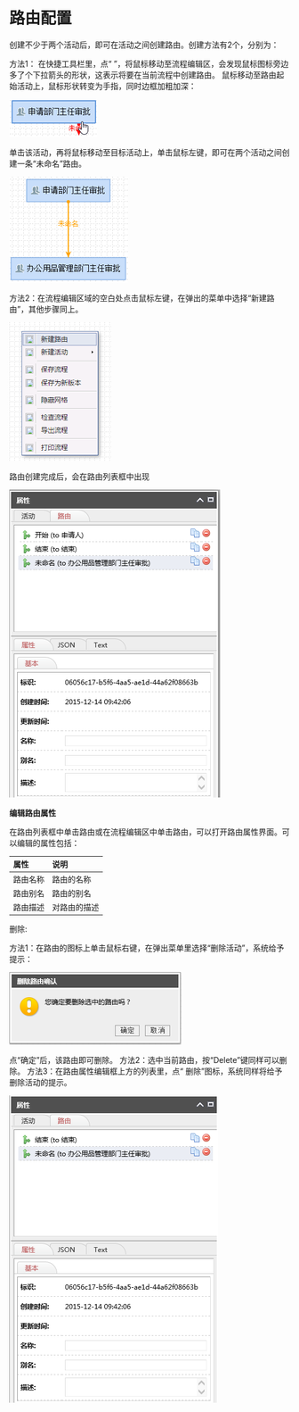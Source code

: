 # 路由配置

创建不少于两个活动后，即可在活动之间创建路由。创建方法有2个，分别为： 

方法1： 在快捷工具栏里，点“ ”，将鼠标移动至流程编辑区，会发现鼠标图标旁边多了个下拉箭头的形状，这表示将要在当前流程中创建路由。 鼠标移动至路由起始活动上，鼠标形状转变为手指，同时边框加粗加深：

![](../../../.gitbook/assets/image%20%2873%29.png)

单击该活动，再将鼠标移动至目标活动上，单击鼠标左键，即可在两个活动之间创建一条“未命名”路由。

![](../../../.gitbook/assets/image%20%28170%29.png)

方法2：在流程编辑区域的空白处点击鼠标左键，在弹出的菜单中选择“新建路由”，其他步骤同上。

![](../../../.gitbook/assets/image%20%28146%29.png)

路由创建完成后，会在路由列表框中出现



![](../../../.gitbook/assets/image%20%28105%29.png)

  **编辑路由属性**

在路由列表框中单击路由或在流程编辑区中单击路由，可以打开路由属性界面。可以编辑的属性包括：

| **属性** | **说明** |
| :--- | :--- |
| 路由名称 | 路由的名称 |
| 路由别名 | 路由的别名 |
| 路由描述 | 对路由的描述 |

删除:

方法1：在路由的图标上单击鼠标右键，在弹出菜单里选择“删除活动”，系统给予提示：

![](../../../.gitbook/assets/image%20%28135%29.png)

点“确定”后，该路由即可删除。 方法2：选中当前路由，按“Delete”键同样可以删除。 方法3：在路由属性编辑框上方的列表里，点“ 删除”图标，系统同样将给予删除活动的提示。

![](../../../.gitbook/assets/image%20%28136%29.png)


